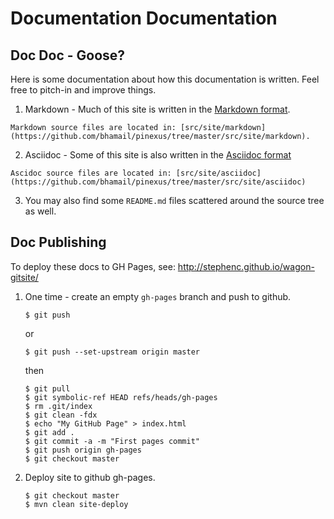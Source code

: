 Documentation Documentation
===========================

Doc Doc - Goose?
----------------

Here is some documentation about how this documentation is written. Feel free to pitch-in and improve things.

  1. Markdown - Much of this site is written in the [Markdown format](http://daringfireball.net/projects/markdown/syntax).

    Markdown source files are located in: [src/site/markdown](https://github.com/bhamail/pinexus/tree/master/src/site/markdown).
    
  2. Asciidoc - Some of this site is also written in the [Asciidoc format](http://asciidoctor.org/docs/asciidoc-syntax-quick-reference/)
  
    Ascidoc source files are located in: [src/site/asciidoc](https://github.com/bhamail/pinexus/tree/master/src/site/asciidoc)
  
  3. You may also find some `README.md` files scattered around the source tree as well.


Doc Publishing
--------------

To deploy these docs to GH Pages, see: http://stephenc.github.io/wagon-gitsite/

 1. One time - create an empty `gh-pages` branch and push to github.
    
        $ git push
    
    or

        $ git push --set-upstream origin master
    
    then
    
        $ git pull
        $ git symbolic-ref HEAD refs/heads/gh-pages
        $ rm .git/index
        $ git clean -fdx
        $ echo "My GitHub Page" > index.html
        $ git add .
        $ git commit -a -m "First pages commit"
        $ git push origin gh-pages
        $ git checkout master
        
 2. Deploy site to github gh-pages.
  
        $ git checkout master
        $ mvn clean site-deploy

